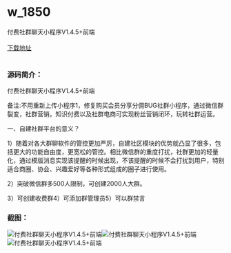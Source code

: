 # w_1850
付费社群聊天小程序V1.4.5+前端
<br/></br>
[下载地址](https://www.uuid2.com/1850.html "下载地址")
<br/></br>
<h3>源码简介：</h3>
<p>付费社群聊天小程序V1.4.5+前端 <p>
<p>备注:不用重新上传小程序1，修复购买会员分享分佣BUG社群小程序，通过微信群裂变，社群营销，知识付费以及社群电商可实现粉丝营销闭环，玩转社群运营。<p>
<p>一、自建社群平台的意义？<p>
<p>1）随着对各大群聊软件的管控更加严厉，自建社区模块的优势就凸显了很多，包括更大的功能自由度，更宽松的管控。相比微信群的重度打扰，社群更加的轻量化，通过模版消息实现该提醒的时候出现，不该提醒的时候不会打扰到用户，特别适合商圈、协会、兴趣爱好等各种形式组成的圈子进行使用。<p>
<p>2）突破微信群多500人限制，可创建2000人大群。<p>
<p>3）可创建收费群4）可添加群管理员5）可以群禁言<p>
<p>   <p>
<h3>截图：</h3>
<img src="https://www.uuid2.com/wp-content/uploads/img/202202/7d76d1a836.jpg" alt="付费社群聊天小程序V1.4.5+前端"><img src="https://www.uuid2.com/wp-content/uploads/img/202202/c830138843.jpg" alt="付费社群聊天小程序V1.4.5+前端"><img src="https://www.uuid2.com/wp-content/uploads/img/202202/c830138246.jpg" alt="付费社群聊天小程序V1.4.5+前端">
